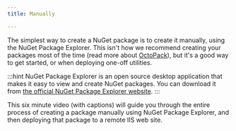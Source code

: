 ```yaml
---
title: Manually

---
```


The simplest way to create a NuGet package is to create it manually, using the NuGet Package Explorer. This isn't how we recommend creating your packages most of the time (read more about [OctoPack](/docs/packaging-applications/nuget-packages/using-octopack/index.md)), but it's a good way to get started, or when deploying one-off utilities.

:::hint
NuGet Package Explorer is an open source desktop application that makes it easy to view and create NuGet packages. You can download it from [the official NuGet Package Explorer website](http://npe.codeplex.com/).
:::

This six minute video (with captions) will guide you through the entire process of creating a package manually using NuGet Package Explorer, and then deploying that package to a remote IIS web site.
